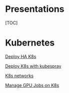 Presentations
====

[TOC]

# Kubernetes

[Deploy HA K8s](https://github.com/chechiachang/my-speeches/tree/master/k8s-deploy-ha)

[Deploy K8s with kubespray](https://github.com/chechiachang/my-speeches/tree/master/k8s-kubespray-deploy-kubernetes-with-ansible)

[K8s networks](https://github.com/chechiachang/my-speeches/tree/master/k8s-network)

[Manage GPU Jobs on K8s](https://github.com/chechiachang/my-speeches/tree/master/k8s-schedule-gpu-jobs)


